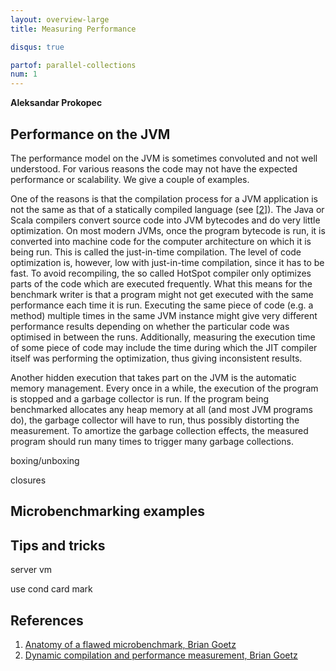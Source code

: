 ```yaml
---
layout: overview-large
title: Measuring Performance

disqus: true

partof: parallel-collections
num: 1
---
```


**Aleksandar Prokopec**




## Performance on the JVM

The performance model on the JVM is sometimes convoluted and not well understood.
For various reasons the code may not have the expected performance or scalability.
We give a couple of examples.

One of the reasons is that the compilation process for a JVM application is not the same
as that of a statically compiled language (see \[[2][2]\]). The Java or Scala compilers
convert source code into JVM bytecodes and do very little optimization. On most modern
JVMs, once the program bytecode is run, it is converted into machine code for the computer
architecture on which it is being run.
This is called the just-in-time compilation. The level of code optimization is, however, low
with just-in-time compilation, since it has to be fast. To avoid recompiling, the so called HotSpot
compiler only optimizes parts of the code which are executed frequently.
What this means for the benchmark writer is that a program might not get executed with
the same performance each time it is run. Executing the same piece of code (e.g. a method)
multiple times in the same JVM instance might give very different performance results
depending on whether the particular code was optimised in between the runs. Additionally,
measuring the execution time of some piece of code may include the time during which
the JIT compiler itself was performing the optimization, thus giving inconsistent results.

Another hidden execution that takes part on the JVM is the automatic memory management.
Every once in a while, the execution of the program is stopped and a garbage collector is run.
If the program being benchmarked allocates any heap memory at all (and most JVM programs do), the garbage
collector will have to run, thus possibly distorting the measurement.
To amortize the garbage collection effects, the measured program should run many times to trigger
many garbage collections.

boxing/unboxing

closures




## Microbenchmarking examples




## Tips and tricks

server vm

use cond card mark




## References

1. [Anatomy of a flawed microbenchmark, Brian Goetz][1]
2. [Dynamic compilation and performance measurement, Brian Goetz][2]

  [1]: http://www.ibm.com/developerworks/java/library/j-jtp02225/index.html "flawed-benchmark"
  [2]: http://www.ibm.com/developerworks/library/j-jtp12214/ "dynamic-compilation"
